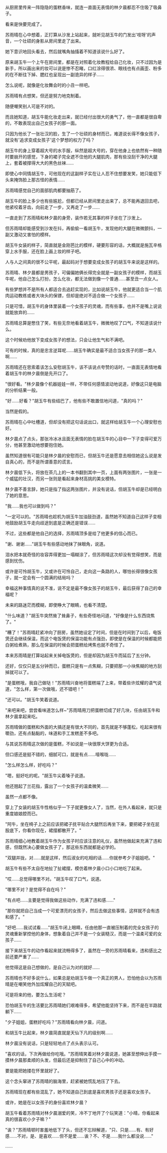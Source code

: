 <link rel="stylesheet" href="../../styles/text.css" />

从厨房里传来一阵隐隐的蛋糕香味，就连一直面无表情的林夕晨都忍不住吸了吸鼻子。

看来是快要完成了。

苏雨晴在心中想着，正打算从沙发上站起来，就听见胡玉牛的门发出'吱呀'的声音，一个壮硕的身影从房间里走了出来。

她下意识地回头看去，然后就嘴角抽搐着不知道该说什么好了。

原来胡玉牛一个上午在房间里，都是在对照着化妆教程给自己化妆，只不过因为是新手，所以画出来的妆可以说是惨不忍睹，口红涂得很浓、眼线也有点画歪、粉多的在不断往下掉、腮红也呈现出一副诡异的样子......

怎么说呢，就像是化妆舞会时的小丑一样吧。

苏雨晴有点想笑，但还是努力地克制着。

随便嘲笑别人可是不对的。

而且她知道，胡玉牛能化妆走出来，就已经付出很大的勇气了，他一直都是很自卑的，不敢表现出自己女孩子的那一面。

只因为他长了一张壮汉的脸，生了一个壮硕的身材而已，难道说长得不像女孩子，就没有'追求变成女孩子'这个梦想的权力了吗？

胡玉牛的身上穿着超大号的水手服，纵然是超大号的，穿在他身上也依然有一种随时要崩开的感觉，下身的裙子完全遮不住他的大腿肌肉，那有些没刮干净的大腿上，套着被撑得大大的黑色丝袜......

即使心中同情胡玉牛，可他现在的这副样子实在让人忍不住想要发笑，她只能低下头来掩饰脸上那古怪的表情......

苏雨晴感觉自己的面部肌肉都要抽筋了。

胡玉牛的脸上多少也有些尴尬，但都已经从房间里走出来了，总不能再退回去吧，他紧咬着牙齿，向前走了一步，又再走了一步......

一直走到了苏雨晴和林夕晨的身旁，装作若无其事的样子坐在了沙发上。

但苏雨晴却能感受到沙发在抖，再偷偷一看胡玉牛，发现他的大腿在微微颤抖，一副又激动又害怕的模样。

胡玉牛女装的样子，简直就是金刚芭比的模样，硬要形容的话，大概就是施瓦辛格穿上水手服，还在脸上画上妆的样子吧。

人与人之间真的很不公平呢，最起码对于想要变成女孩子的胡玉牛来说是这样的。

苏雨晴、林夕晨都是男孩子，可偏偏她俩长得完全就是一副女孩子的模样，而胡玉牛呢，他自己怎么打扮，怎么化妆，都无法做到像一个普通......甚至丑一点女人。

有些梦想并不是所有人都适合去追赶实现的，比如说胡玉牛，他就更适合当一个肌肉运动教练或者大块头的保镖，但却是绝对不适合做一个女孩子......

只是可惜，胡玉牛的身体里装着一个女孩子的灵魂，而有些事，也并不是嘴上说说就能放弃的......

苏雨晴总算是憋住了笑，有些无奈地看着胡玉牛，微微地叹了口气，不知道该说什么。

这个时候劝他放下变成女孩子的想法，只会让他生气和不满吧。

可有的时候，真的是忠言逆耳呢......胡玉牛确实是最不适合当女孩子的那一类人啊......

苏雨晴还在思索着该怎么安慰胡玉牛，该不该说点夸赞的话时，一直面无表情地看着胡玉牛的林夕晨倒是先开口了。

"很好看。"林夕晨像个机器娃娃一样，不带任何感情波动地说道，好像这只是电脑的分析结果一般。

"好......好看？"胡玉牛有些结巴了，他有些不敢置信地问道，"真的吗？"

当然是假的。

苏雨晴在心中吐槽道，但却没有把这句话说出口，就这样给胡玉牛一个心理安慰也好。

林夕晨点了点头，那张冷冰冰且面无表情的脸在胡玉牛的心目中一下子变得可爱万分，他甚至激动地想要抱住她。

虽然知道很有可能只是林夕晨的安慰而已，但胡玉牛还是愿意去相信她这么说是发自真心的，而不是所谓善意的谎言。

林夕晨低下头，将放在茶几上的一本书翻到其中一页，上面有两张图片，一张是一个威猛的壮汉，而另一张则是看起来身材高挑的美女模特。

林夕晨不善言辞，她只是指了指这两张图片，并没有说话，但胡玉牛却是已经明白了她的意思。

"我......我也可以做到吗？"

"一定可以的。"苏雨晴也趁机为胡玉牛加油鼓劲道，虽然她不知道自己这样子变相地鼓励胡玉牛走向歧途到底是正确还是错误......

不过，这些都是他自己的选择，苏雨晴顶多是给了他更多的信心而已。

"谢、谢谢......"胡玉牛有些感动地抹了抹眼角，说道。

泪水把本就奇怪的妆容弄得更加一塌糊涂了，但苏雨晴这次却没有觉得想笑，而是感到忧伤。

或许是可怜胡玉牛，又或许在可怜自己，走向这一条路的人，哪怕长得很像女孩子，就一定会有一个圆满的结局吗？

幸福这种事情真的说不准，说不定是最不像女孩子的胡玉牛，最后获得了自己的幸福呢？

未来的路迷茫而模糊，即使睁大了眼睛，也看不清楚。

"什么味道？"胡玉牛突然耸了耸鼻子，有些奇怪地问道，"好像是什么东西烧焦了。"

"糟了！"苏雨晴赶紧冲向了厨房，虽然她设定了时间，但是在时间到了以后，电饭煲还会继续保温，而这个电饭煲的保温功能有点强劲，即使是在保温的时候都能把白粥给煮熟，那么在保温的时候会把蛋糕给烤焦也就不奇怪了。

本来苏雨晴是打算站起来关掉电饭煲的，但是却因为胡玉牛而延后了五分钟。

还好，仅仅只是五分钟而已，蛋糕只是有一点焦糊，只要把那一小块焦糊的地方刮掉就可以了。

"是蛋糕哦，我自己做哒！"苏雨晴兴奋地将蛋糕端了上来，带着些许炫耀的语气说道，"怎么样，第一次做哦，还不错吧！"

"还可以。"胡玉牛笑着说道。

"来吧来吧，尝尝看味道怎么样\~"苏雨晴用刀把蛋糕切成了好几块，任由胡玉牛和林夕晨拿起来吃。

苏雨晴做的蛋糕和外面的大搞还是有很大不同的，首先就是不够蓬松，吃起来很有嚼劲，还有点黏黏的，味道和手工发糕差不多吧。

与其说苏雨晴这次做的是蛋糕，不如说是一块很厚大饼更为合适。

但口感还是挺不错的，细腻可口，就是有点......噎喉咙......

"怎么样怎么样，好吃吗？"

"嗯，挺好吃的呢。"胡玉牛尖着嗓子说道。

他还翘起了兰花指，露出了一个女孩子的温柔微笑......

虽然一点都不像。

穿上了女装的胡玉牛性格似乎一下子就更像女人了，当然，在外人看起来，就只是重度娘娘腔而已。

"阿牛，坐在椅子上之前应该把裙子抚平贴合大腿然后再坐下来，要把裙子坐在屁股底下，你看你现在，裙摆都散开了。"

苏雨晴细心地教着胡玉牛作为女孩子时应该注意的礼仪，虽然他做起来充满了违和感，但既然决心要做女孩子了，那这些东西就都是必学的。

"双腿并拢，对......就是这样，然后淑女的吃相的话......你就参考夕子姐姐吧。"

胡玉牛有些不太自在地扯了扯裙摆，模仿着林夕晨小口小口地吃了起来。

"哎......总觉得哪里不对。"胡玉牛叹了口气，说道。

"哪里不对？是觉得不自在吗？"

"有点吧......主要是觉得我做这些动作，充满了违和感......"

"那你就把自己当成一个可爱漂亮的女孩子，然后去做这些事情，这样就不会有违和感了。"

"好吧......我试试看......"胡玉牛闭上眼睛，任由他那一直被压制着的完全女孩子的灵魂重新掌控他的身体，想象着自己并不是一个女装糙汉，而是一个温柔可爱的女孩子......

接下来胡玉牛的动作看起来就流畅得多了，虽然在一旁的苏雨晴看来，违和感比之前还要严重了......

他觉得这是自己想做的，是自己认为对的就好......

苏雨晴也不好多说什么，如果总是劝胡玉牛做一个真正的男人，恐怕他会以为苏雨晴是在嘲笑他外加炫耀自己的天赋吧。

可是将来的他，要怎么生活呢？

恐怕胡玉牛的生活要比苏雨晴她们艰难得多，希望他能坚持下来，而不是在半路就躺下......

"夕子姐姐，蛋糕好吃吗？"苏雨晴看向林夕晨，问道。

和胡玉牛比起来，林夕晨简直就是天仙下凡的级别啊......

林夕晨没有说话，只是轻轻地点了点头表示认可。

"喜欢的话，下次再做给你吃哦。"苏雨晴笑着对林夕晨说道，她甚至想伸出手摸一摸林夕晨那柔顺的头发，但最后还是抑制住了自己心中的冲动。

要是能把她搂在怀里就好了。

这个念头窜进了苏雨晴的脑海里，赶紧被她慌乱地压了下去。

苏雨晴现在都有些混乱了，她不知道自己到底是喜欢男孩子还是喜欢女孩子。

或许，她是在以女孩子的身份喜欢林夕晨？

胡玉牛看着苏雨晴对林夕晨溺爱的笑，冷不丁地开了个玩笑道："小晴，你看起来真的很喜欢小夕子嘛？"

"诶？"苏雨晴顿时害羞地低下了头，但还不忘辩解道，"只、只是......有、有好感......不对，是、是喜欢......但不是爱......诶？不、不是......我什么都没说......"

......

